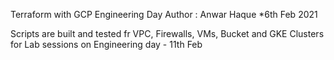 Terraform with GCP
Engineering Day 
Author : Anwar Haque
*6th Feb 2021

Scripts are built and tested fr VPC, Firewalls, VMs, Bucket and GKE Clusters for Lab sessions on Engineering day - 11th Feb
